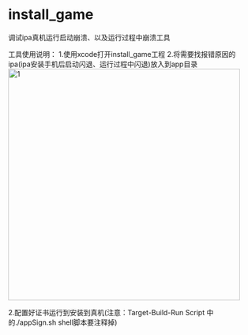 # install_game
调试ipa真机运行启动崩溃、以及运行过程中崩溃工具


工具使用说明：
1.使用xcode打开install_game工程
2.将需要找报错原因的ipa(ipa安装手机后启动闪退、运行过程中闪退)放入到app目录
<img width="469" alt="1" src="https://user-images.githubusercontent.com/19405301/160778640-03a32884-f8df-4e3e-b1b4-0da07c82b1a0.png">

2.配置好证书运行到安装到真机(注意：Target-Build-Run Script 中的./appSign.sh shell脚本要注释掉)

